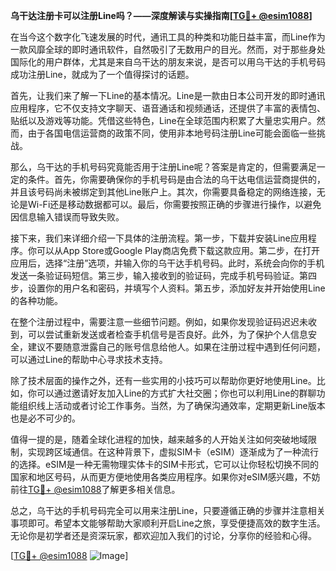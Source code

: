**乌干达注册卡可以注册Line吗？——深度解读与实操指南[[TG💪+ @esim1088](https://t.me/s/esim1088)]**

在当今这个数字化飞速发展的时代，通讯工具的种类和功能日益丰富，而Line作为一款风靡全球的即时通讯软件，自然吸引了无数用户的目光。然而，对于那些身处国际化的用户群体，尤其是来自乌干达的朋友来说，是否可以用乌干达的手机号码成功注册Line，就成为了一个值得探讨的话题。

首先，让我们来了解一下Line的基本情况。Line是一款由日本公司开发的即时通讯应用程序，它不仅支持文字聊天、语音通话和视频通话，还提供了丰富的表情包、贴纸以及游戏等功能。凭借这些特色，Line在全球范围内积累了大量忠实用户。然而，由于各国电信运营商的政策不同，使用非本地号码注册Line可能会面临一些挑战。

那么，乌干达的手机号码究竟能否用于注册Line呢？答案是肯定的，但需要满足一定的条件。首先，你需要确保你的手机号码是由合法的乌干达电信运营商提供的，并且该号码尚未被绑定到其他Line账户上。其次，你需要具备稳定的网络连接，无论是Wi-Fi还是移动数据都可以。最后，你需要按照正确的步骤进行操作，以避免因信息输入错误而导致失败。

接下来，我们来详细介绍一下具体的注册流程。第一步，下载并安装Line应用程序。你可以从App Store或Google Play商店免费下载这款应用。第二步，在打开应用后，选择“注册”选项，并输入你的乌干达手机号码。此时，系统会向你的手机发送一条验证码短信。第三步，输入接收到的验证码，完成手机号码验证。第四步，设置你的用户名和密码，并填写个人资料。第五步，添加好友并开始使用Line的各种功能。

在整个注册过程中，需要注意一些细节问题。例如，如果你发现验证码迟迟未收到，可以尝试重新发送或者检查手机信号是否良好。此外，为了保护个人信息安全，建议不要随意泄露自己的账号信息给他人。如果在注册过程中遇到任何问题，可以通过Line的帮助中心寻求技术支持。

除了技术层面的操作之外，还有一些实用的小技巧可以帮助你更好地使用Line。比如，你可以通过邀请好友加入Line的方式扩大社交圈；你也可以利用Line的群聊功能组织线上活动或者讨论工作事务。当然，为了确保沟通效率，定期更新Line版本也是必不可少的。

值得一提的是，随着全球化进程的加快，越来越多的人开始关注如何突破地域限制，实现跨区域通信。在这种背景下，虚拟SIM卡（eSIM）逐渐成为了一种流行的选择。eSIM是一种无需物理实体卡的SIM卡形式，它可以让你轻松切换不同的国家和地区号码，从而更方便地使用各类应用程序。如果你对eSIM感兴趣，不妨前往[TG💪+ @esim1088](https://t.me/s/esim1088)了解更多相关信息。

总之，乌干达的手机号码完全可以用来注册Line，只要遵循正确的步骤并注意相关事项即可。希望本文能够帮助大家顺利开启Line之旅，享受便捷高效的数字生活。无论你是初学者还是资深玩家，都欢迎加入我们的讨论，分享你的经验和心得。

[[TG💪+ @esim1088](https://t.me/s/esim1088) ![Image](https://i.postimg.cc/4NQfJmqS/Snipaste-2025-05-13-00-14-12.png)]